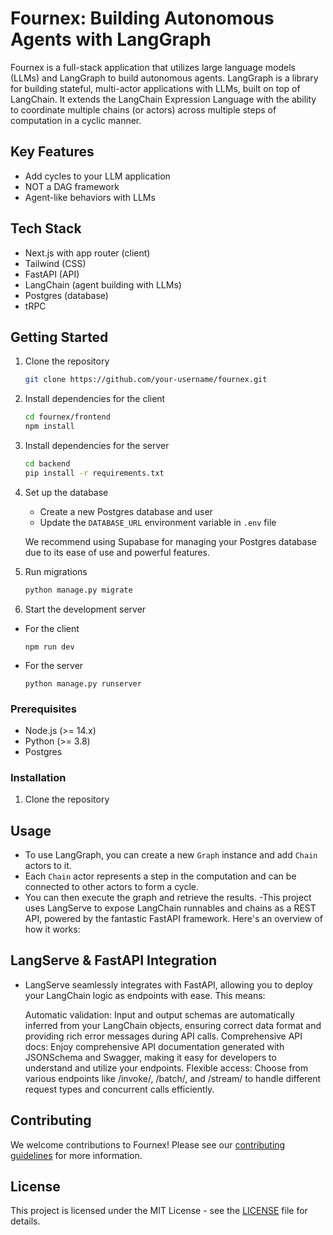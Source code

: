 # Fournex: Building Autonomous Agents with LangGraph

Fournex is a full-stack application that utilizes large language models (LLMs) and LangGraph to build autonomous agents. LangGraph is a library for building stateful, multi-actor applications with LLMs, built on top of LangChain. It extends the LangChain Expression Language with the ability to coordinate multiple chains (or actors) across multiple steps of computation in a cyclic manner.

## Key Features

- Add cycles to your LLM application
- NOT a DAG framework
- Agent-like behaviors with LLMs

## Tech Stack

- Next.js with app router (client)
- Tailwind (CSS)
- FastAPI (API)
- LangChain (agent building with LLMs)
- Postgres (database)
- tRPC

## Getting Started

1. Clone the repository

   ```bash
   git clone https://github.com/your-username/fournex.git
   ```

2. Install dependencies for the client

   ```bash
   cd fournex/frontend
   npm install
   ```

3. Install dependencies for the server

   ```bash
   cd backend
   pip install -r requirements.txt
   ```

4. Set up the database

   - Create a new Postgres database and user
   - Update the `DATABASE_URL` environment variable in `.env` file

   We recommend using Supabase for managing your Postgres database due to its ease of use and powerful features.

5. Run migrations

   ```bash
   python manage.py migrate
   ```

6. Start the development server

- For the client
  ```
  npm run dev
  ```
- For the server
  ```
  python manage.py runserver
  ```

### Prerequisites

- Node.js (>= 14.x)
- Python (>= 3.8)
- Postgres

### Installation

1. Clone the repository

## Usage

- To use LangGraph, you can create a new `Graph` instance and add `Chain` actors to it.
- Each `Chain` actor represents a step in the computation and can be connected to other actors to form a cycle.
- You can then execute the graph and retrieve the results.
  -This project uses LangServe to expose LangChain runnables and chains as a REST API, powered by the fantastic FastAPI framework. Here's an overview of how it works:

## LangServe & FastAPI Integration

- LangServe seamlessly integrates with FastAPI, allowing you to deploy your LangChain logic as endpoints with ease. This means:

  Automatic validation: Input and output schemas are automatically inferred from your LangChain objects, ensuring correct data format and providing rich error messages during API calls.
  Comprehensive API docs: Enjoy comprehensive API documentation generated with JSONSchema and Swagger, making it easy for developers to understand and utilize your endpoints.
  Flexible access: Choose from various endpoints like /invoke/, /batch/, and /stream/ to handle different request types and concurrent calls efficiently.

## Contributing

We welcome contributions to Fournex! Please see our [contributing guidelines](CONTRIBUTING.md) for more information.

## License

This project is licensed under the MIT License - see the [LICENSE](LICENSE) file for details.
